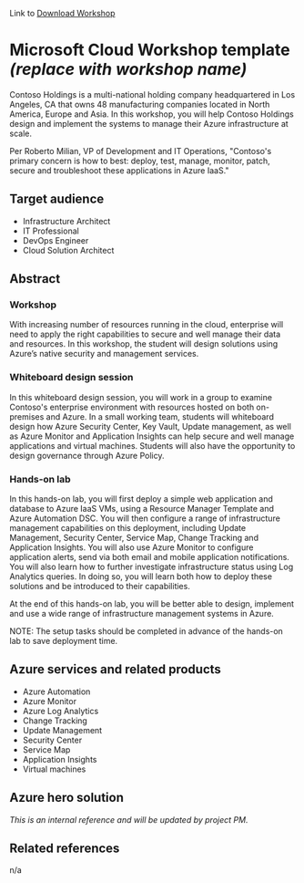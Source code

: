 Link to [Download Workshop](https://github.com/Microsoft/MCW-Azure-security-and-management/archive/master.zip)

# Microsoft Cloud Workshop template *(replace with workshop name)*
Contoso Holdings is a multi-national holding company headquartered in Los Angeles, CA that owns 48 manufacturing companies located in North America, Europe and Asia. In this workshop, you will help Contoso Holdings design and implement the systems to manage their Azure infrastructure at scale.

Per Roberto Milian, VP of Development and IT Operations, "Contoso's primary concern is how to best: deploy, test, manage, monitor, patch, secure and troubleshoot these applications in Azure IaaS."

## Target audience
-	Infrastructure Architect
-	IT Professional
-	DevOps Engineer
-   Cloud Solution Architect

## Abstract

### Workshop
With increasing number of resources running in the cloud, enterprise will need to apply the right capabilities to secure and well manage their data and resources. In this workshop, the student will design solutions using Azure’s native security and management services.

### Whiteboard design session
In this whiteboard design session, you will work in a group to examine Contoso's enterprise environment with resources hosted on both on-premises and Azure. In a small working team, students will whiteboard design how Azure Security Center, Key Vault, Update management, as well as Azure Monitor and Application Insights can help secure and well manage applications and virtual machines. Students will also have the opportunity to design governance through Azure Policy.

### Hands-on lab
In this hands-on lab, you will first deploy a simple web application and database to Azure IaaS VMs, using a Resource Manager Template and Azure Automation DSC. You will then configure a range of infrastructure management capabilities on this deployment, including Update Management, Security Center, Service Map, Change Tracking and Application Insights. You will also use Azure Monitor to configure application alerts, send via both email and mobile application notifications. You will also learn how to further investigate infrastructure status using Log Analytics queries. In doing so, you will learn both how to deploy these solutions and be introduced to their capabilities.

At the end of this hands-on lab, you will be better able to design, implement and use a wide range of infrastructure management systems in Azure.

NOTE: The setup tasks should be completed in advance of the hands-on lab to save deployment time.

## Azure services and related products
- Azure Automation
- Azure Monitor
- Azure Log Analytics
- Change Tracking
- Update Management
- Security Center
- Service Map
- Application Insights
- Virtual machines

## Azure hero solution
*This is an internal reference and will be updated by project PM.*

## Related references
n/a
